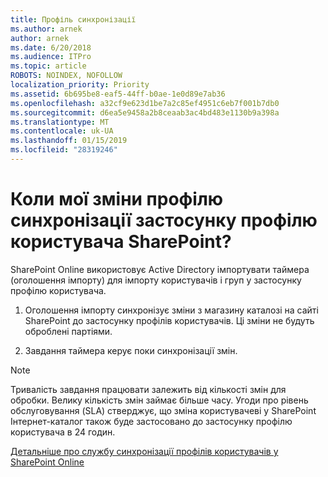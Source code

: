 ```yaml
---
title: Профіль синхронізації
ms.author: arnek
author: arnek
ms.date: 6/20/2018
ms.audience: ITPro
ms.topic: article
ROBOTS: NOINDEX, NOFOLLOW
localization_priority: Priority
ms.assetid: 6b695be8-eaf5-44ff-b0ae-1e0d89e7ab36
ms.openlocfilehash: a32cf9e623d1be7a2c85ef4951c6eb7f001b7db0
ms.sourcegitcommit: d6ea5e9458a2b8ceaab3ac4bd483e1130b9a398a
ms.translationtype: MT
ms.contentlocale: uk-UA
ms.lasthandoff: 01/15/2019
ms.locfileid: "28319246"
---
```

# <a name="when-do-my-profile-changes-sync-to-the-sharepoint-user-profile-application"></a>Коли мої зміни профілю синхронізації застосунку профілю користувача SharePoint?

SharePoint Online використовує Active Directory імпортувати таймера (оголошення імпорту) для імпорту користувачів і груп у застосунку профілю користувача. 
  
1. Оголошення імпорту синхронізує зміни з магазину каталозі на сайті SharePoint до застосунку профілів користувачів. Ці зміни не будуть оброблені партіями.
    
2. Завдання таймера керує поки синхронізації змін.
    
> [!NOTE]
> Тривалість завдання працювати залежить від кількості змін для обробки. Велику кількість змін займає більше часу. Угоди про рівень обслуговування (SLA) стверджує, що зміна користувачеві у SharePoint Інтернет-каталог також буде застосовано до застосунку профілю користувача в 24 годин. 
  
[Детальніше про службу синхронізації профілів користувачів у SharePoint Online](https://go.microsoft.com/fwlink/?linkid=875671)
  

